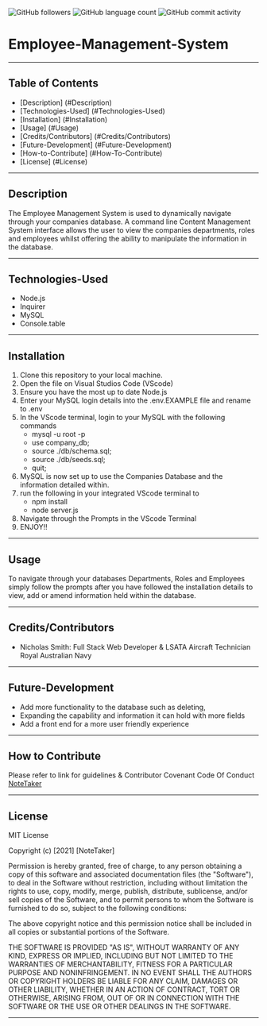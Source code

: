 <img alt="GitHub followers" src="https://img.shields.io/github/followers/N1cholasSmith?style=social">     <img alt="GitHub language count" src="https://img.shields.io/github/languages/count/N1cholasSmith/horiseon-search-engine-optimization?style=social">     <img alt="GitHub commit activity" src="https://img.shields.io/github/commit-activity/w/N1cholasSmith/horiseon-search-engine-optimization?style=social">


# Employee-Management-System

---
## Table of Contents
- [Description] (#Description)
- [Technologies-Used] (#Technologies-Used)
- [Installation] (#Installation)
- [Usage] (#Usage)
- [Credits/Contributors] (#Credits/Contributors)
- [Future-Development] (#Future-Development)
- [How-to-Contribute] (#How-To-Contribute)
- [License] (#License)

---
## Description
The Employee Management System is used to dynamically navigate through your companies database. A command line Content Management System interface allows the user to view the companies departments, roles and employees whilst offering the ability to manipulate the information in the database.

---
## Technologies-Used
- Node.js
- Inquirer
- MySQL
- Console.table

---
## Installation

1. Clone this repository to your local machine.
2. Open the file on Visual Studios Code (VScode) 
3. Ensure you have the most up to date Node.js
4. Enter your MySQL login details into the .env.EXAMPLE file and rename to .env
5. In the VScode terminal, login to your MySQL with the following commands
    - mysql -u root -p
    - use company_db;
    - source ./db/schema.sql;
    - source ./db/seeds.sql;
    - quit;
6. MySQL is now set up to use the Companies Database and the information detailed within.
5. run the following in your integrated VScode terminal to
    - npm install
    - node server.js
7. Navigate through the Prompts in the VScode Terminal
8. ENJOY!!

---
## Usage
To navigate through your databases Departments, Roles and Employees simply follow the prompts after you have followed the installation details to view, add or amend information held within the database.

---
## Credits/Contributors
- Nicholas Smith: Full Stack Web Developer & LSATA Aircraft Technician Royal Australian Navy

---
## Future-Development
- Add more functionality to the database such as deleting, 
- Expanding the capability and information it can hold with more fields
- Add a front end for a more user friendly experience 

---
## How to Contribute

Please refer to link for guidelines & Contributor Covenant Code Of Conduct [NoteTaker](https://www.contributor-covenant.org/)

---
## License
MIT License

Copyright (c) [2021] [NoteTaker]

Permission is hereby granted, free of charge, to any person obtaining a copy
of this software and associated documentation files (the "Software"), to deal
in the Software without restriction, including without limitation the rights
to use, copy, modify, merge, publish, distribute, sublicense, and/or sell
copies of the Software, and to permit persons to whom the Software is
furnished to do so, subject to the following conditions:

The above copyright notice and this permission notice shall be included in all
copies or substantial portions of the Software.

THE SOFTWARE IS PROVIDED "AS IS", WITHOUT WARRANTY OF ANY KIND, EXPRESS OR
IMPLIED, INCLUDING BUT NOT LIMITED TO THE WARRANTIES OF MERCHANTABILITY,
FITNESS FOR A PARTICULAR PURPOSE AND NONINFRINGEMENT. IN NO EVENT SHALL THE
AUTHORS OR COPYRIGHT HOLDERS BE LIABLE FOR ANY CLAIM, DAMAGES OR OTHER
LIABILITY, WHETHER IN AN ACTION OF CONTRACT, TORT OR OTHERWISE, ARISING FROM,
OUT OF OR IN CONNECTION WITH THE SOFTWARE OR THE USE OR OTHER DEALINGS IN THE
SOFTWARE.

---
